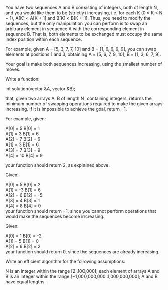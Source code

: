 You have two sequences A and B consisting of integers, both of length N, and you would like them to be (strictly) increasing, i.e. for each K (0 ≤ K < N − 1), A[K] < A[K + 1] and B[K] < B[K + 1]. Thus, you need to modify the sequences, but the only manipulation you can perform is to swap an arbitrary element in sequence A with the corresponding element in sequence B. That is, both elements to be exchanged must occupy the same index position within each sequence.

For example, given A = [5, 3, 7, 7, 10] and B = [1, 6, 6, 9, 9], you can swap elements at positions 1 and 3, obtaining A = [5, 6, 7, 9, 10], B = [1, 3, 6, 7, 9].

Your goal is make both sequences increasing, using the smallest number of moves.

Write a function:

int solution(vector<int> &A, vector<int> &B);

that, given two arrays A, B of length N, containing integers, returns the minimum number of swapping operations required to make the given arrays increasing. If it is impossible to achieve the goal, return −1.

For example, given:

A[0] = 5        B[0] = 1   
A[1] = 3        B[1] = 6   
A[2] = 7        B[2] = 6   
A[1] = 3        B[1] = 6   
A[3] = 7        B[3] = 9   
A[4] = 10       B[4] = 9   
  
your function should return 2, as explained above.

Given:

A[0] = 5        B[0] = 2   
A[1] = -3       B[1] = 6      
A[2] = 6        B[2] = -5   
A[3] = 4        B[3] = 1   
A[4] = 8        B[4] = 0   
your function should return −1, since you cannot perform operations that would make the sequences become increasing.

Given:

A[0] = 1        B[0] = -2   
A[1] = 5        B[1] = 0   
A[2] = 6        B[2] = 2   
your function should return 0, since the sequences are already increasing.

Write an efficient algorithm for the following assumptions:

N is an integer within the range [2..100,000];
each element of arrays A and B is an integer within the range [−1,000,000,000..1,000,000,000];
A and B have equal lengths.
